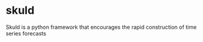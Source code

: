 # skuld
Skuld is a python framework that encourages the rapid construction of time series forecasts
